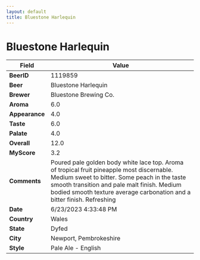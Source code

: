 ```yaml
---
layout: default
title: Bluestone Harlequin 
---
```


# Bluestone Harlequin 

| Field         | Value     |
|---------------|-----------|
| **BeerID** | 1119859 |
| **Beer** | Bluestone Harlequin  |
| **Brewer** | Bluestone Brewing Co. |
| **Aroma** | 6.0 |
| **Appearance** | 4.0 |
| **Taste** | 6.0 |
| **Palate** | 4.0 |
| **Overall** | 12.0 |
| **MyScore** | 3.2 |
| **Comments** | Poured pale golden body white lace top. Aroma of tropical fruit pineapple most discernable. Medium sweet to bitter. Some peach in the taste smooth transition and pale malt finish. Medium bodied smooth texture average carbonation and a bitter finish. Refreshing  |
| **Date** | 6/23/2023 4:33:48 PM |
| **Country** | Wales |
| **State** | Dyfed |
| **City** | Newport, Pembrokeshire |
| **Style** | Pale Ale - English |
